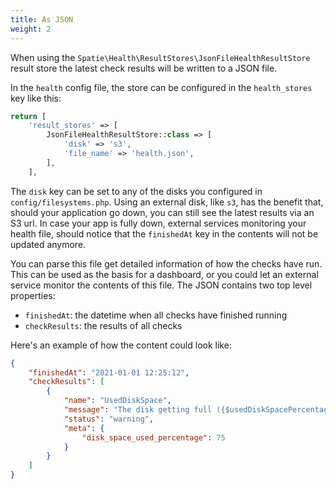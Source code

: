 ```yaml
---
title: As JSON
weight: 2
---
```


When using the `Spatie\Health\ResultStores\JsonFileHealthResultStore` result store the latest check results will be written to a JSON file. 

In the `health` config file, the store can be configured in the `health_stores` key like this:

```php
return [
    'result_stores' => [
        JsonFileHealthResultStore::class => [
            'disk' => 's3',
            'file_name' => 'health.json',
        ],
    ],
```

The `disk` key can be set to any of the disks you configured in `config/filesystems.php`. Using an external disk, like `s3`, has the benefit that, should your application go down, you can still see the latest results via an S3 url. In case your app is fully down, external services monitoring your health file, should notice that the `finishedAt` key in the contents will not be updated anymore.

You can parse this file get detailed information of how the checks have run. This can be used as the basis for a dashboard, or you could let an external service monitor the contents of this file. The JSON contains two top level properties:

- `finishedAt`: the datetime when all checks have finished running
- `checkResults`: the results of all checks

Here's an example of how the content could look like:

```json
{
    "finishedAt": "2021-01-01 12:25:12",
    "checkResults": [
        {
            "name": "UsedDiskSpace",
            "message": "The disk getting full ({$usedDiskSpacePercentage}% used)",
            "status": "warning",
            "meta": {
                "disk_space_used_percentage": 75
            }
        }
    ]
}
```
